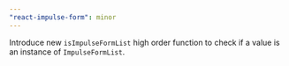 ```yaml
---
"react-impulse-form": minor
---
```


Introduce new `isImpulseFormList` high order function to check if a value is an instance of `ImpulseFormList`.
